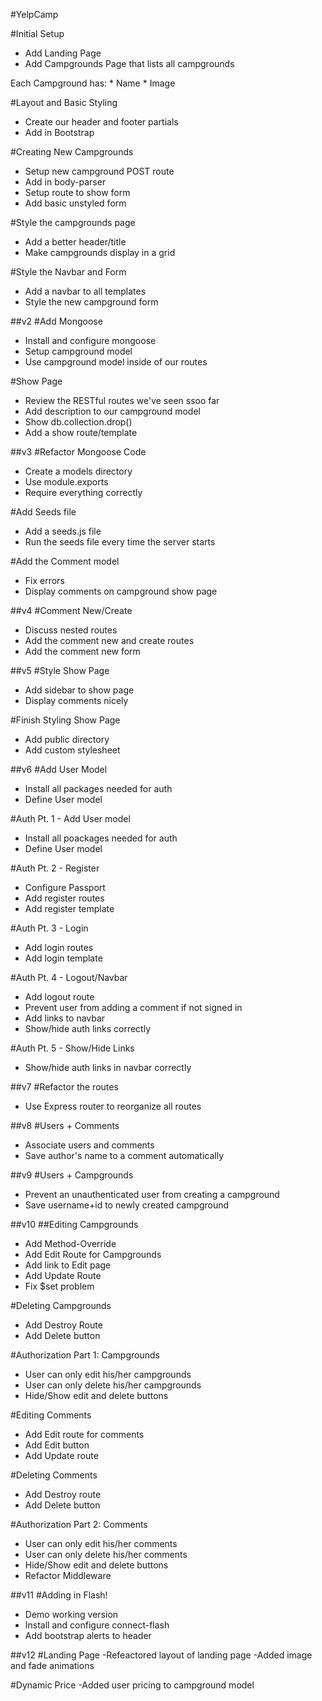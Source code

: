 #YelpCamp

#Initial Setup
* Add Landing Page
* Add Campgrounds Page that lists all campgrounds

Each Campground has:
    * Name
    * Image

#Layout and Basic Styling
* Create our header and footer partials
* Add in Bootstrap

#Creating New Campgrounds
* Setup new campground POST route
* Add in body-parser
* Setup route to show form
* Add basic unstyled form

#Style the campgrounds page
* Add a better header/title
* Make campgrounds display in a grid

#Style the Navbar and Form
* Add a navbar to all templates
* Style the new campground form

##v2
#Add Mongoose
* Install and configure mongoose
* Setup campground model
* Use campground model inside of our routes

#Show Page
* Review the RESTful routes we've seen ssoo far
* Add description to our campground model
* Show db.collection.drop()
* Add a show route/template

##v3
#Refactor Mongoose Code
* Create a models directory
* Use module.exports
* Require everything correctly

#Add Seeds file
* Add a seeds.js file
* Run the seeds file every time the server starts

#Add the Comment model
* Fix errors
* Display comments on campground show page

##v4
#Comment New/Create
* Discuss nested routes
* Add the comment new and create routes
* Add the comment new form

##v5
#Style Show Page
* Add sidebar to show page
* Display comments nicely

#Finish Styling Show Page
* Add public directory
* Add custom stylesheet

##v6
#Add User Model
* Install all packages needed for auth
* Define User model

#Auth Pt. 1 - Add User model
* Install all poackages needed for auth
* Define User model

#Auth Pt. 2 - Register
* Configure Passport
* Add register routes
* Add register template

#Auth Pt. 3 - Login
* Add login routes
* Add login template

#Auth Pt. 4 - Logout/Navbar
* Add logout route
* Prevent user from adding a comment if not signed in
* Add links to navbar
* Show/hide auth links correctly

#Auth Pt. 5 - Show/Hide Links
* Show/hide auth links in navbar correctly

##v7
#Refactor the routes
* Use Express router to reorganize all routes

##v8
#Users + Comments
* Associate users and comments
* Save author's name to a comment automatically

##v9
#Users + Campgrounds
* Prevent an unauthenticated user from creating a campground
* Save username+id to newly created campground

##v10
##Editing Campgrounds
* Add Method-Override
* Add Edit Route for Campgrounds
* Add link to Edit page
* Add Update Route
* Fix $set problem

#Deleting Campgrounds
* Add Destroy Route
* Add Delete button

#Authorization Part 1: Campgrounds
* User can only edit his/her campgrounds
* User can only delete his/her campgrounds
* Hide/Show edit and delete buttons

#Editing Comments
* Add Edit route for comments
* Add Edit button
* Add Update route

#Deleting Comments
* Add Destroy route
* Add Delete button

#Authorization Part 2: Comments
* User can only edit his/her comments
* User can only delete his/her comments
* Hide/Show edit and delete buttons
* Refactor Middleware

##v11
#Adding in Flash!
* Demo working version
* Install and configure connect-flash
* Add bootstrap alerts to header

##v12
#Landing Page
-Refeactored layout of landing page
-Added image and fade animations 

#Dynamic Price
-Added user pricing to campground model